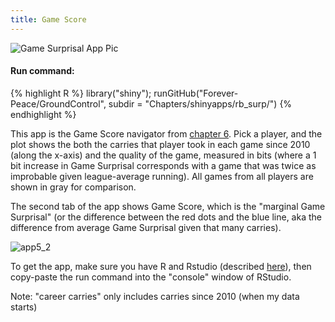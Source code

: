 ```yaml
---
title: Game Score
---
```


![Game Surprisal App Pic](/Ground_Control/img/rb_surp_1.png) 

#### Run command:  
{% highlight R %}
library("shiny");
runGitHub("Forever-Peace/GroundControl", subdir = "Chapters/shinyapps/rb_surp/")
{% endhighlight %}<br/> 
  
This app is the Game Score navigator from [chapter 6](/Ground_Control/ch6/). Pick a player, and the plot shows the both the carries that player took in each game since 2010 (along the x-axis) and the quality of the game, measured in bits (where a 1 bit increase in Game Surprisal corresponds with a game that was twice as improbable given league-average running). All games from all players are shown in gray for comparison.
  
The second tab of the app shows Game Score, which is the "marginal Game Surprisal" (or the difference between the red dots and the blue line, aka the difference from average Game Surprisal given that many carries).
  
![app5_2](/Ground_Control/img/rb_surp_2.png)  
  
To get the app, make sure you have R and Rstudio (described [here](/Ground_Control/apps/install_apps/)), then copy-paste the run command into the "console" window of RStudio.  
  
Note: "career carries" only includes carries since 2010 (when my data starts)
